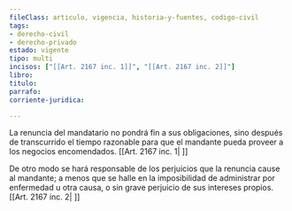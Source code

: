 ```yaml
---
fileClass: articulo, vigencia, historia-y-fuentes, codigo-civil
tags:
- derecho-civil
- derecho-privado
estado: vigente
tipo: multi
incisos: ["[[Art. 2167 inc. 1]]", "[[Art. 2167 inc. 2]]"]
libro:
titulo:
parrafo:
corriente-juridica:

---
```

La renuncia del mandatario no pondrá fin a sus obligaciones, sino después de transcurrido el tiempo razonable para que el mandante pueda proveer a los negocios encomendados. [[Art. 2167 inc. 1| ]]

De otro modo se hará responsable de los perjuicios que la renuncia cause al mandante; a menos que se halle en la imposibilidad de administrar por enfermedad u otra causa, o sin grave perjuicio de sus intereses propios. [[Art. 2167 inc. 2| ]]
